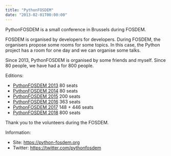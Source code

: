 ```yaml
---
title: "PythonFOSDEM"
date: "2013-02-01T00:00:00"
---
```


PythonFOSDEM is a small conference in Brussels during FOSDEM.

FOSDEM is organised by developers for developers. During FOSDEM, the organisers
propose some rooms for some topics. In this case, the Python project has a room
for one day and we can organise some talks.

Since 2013, PythonFOSDEM is organised by some friends and myself. Since 80
people, we have had a for 800 people.

Editions:

* [PythonFOSDEM 2013](https://archive.fosdem.org/2013/schedule/track/python/) 80 seats
* [PythonFOSDEM 2014](https://archive.fosdem.org/2014/schedule/track/python/) 80 seats
* [PythonFOSDEM 2015](https://archive.fosdem.org/2015/schedule/track/python/) 200 seats
* [PythonFOSDEM 2016](https://archive.fosdem.org/2016/schedule/track/python/) 363 seats
* [PythonFOSDEM 2017](https://archive.fosdem.org/2017/schedule/track/python/) 148 + 446 seats
* [PythonFOSDEM 2018](https://archive.fosdem.org/2018/schedule/track/python/) 800 seats

Thank you to the volunteers during the FOSDEM.

Information:

* Site: https://python-fosdem.org
* Twitter: https://twitter.com/pythonfosdem
